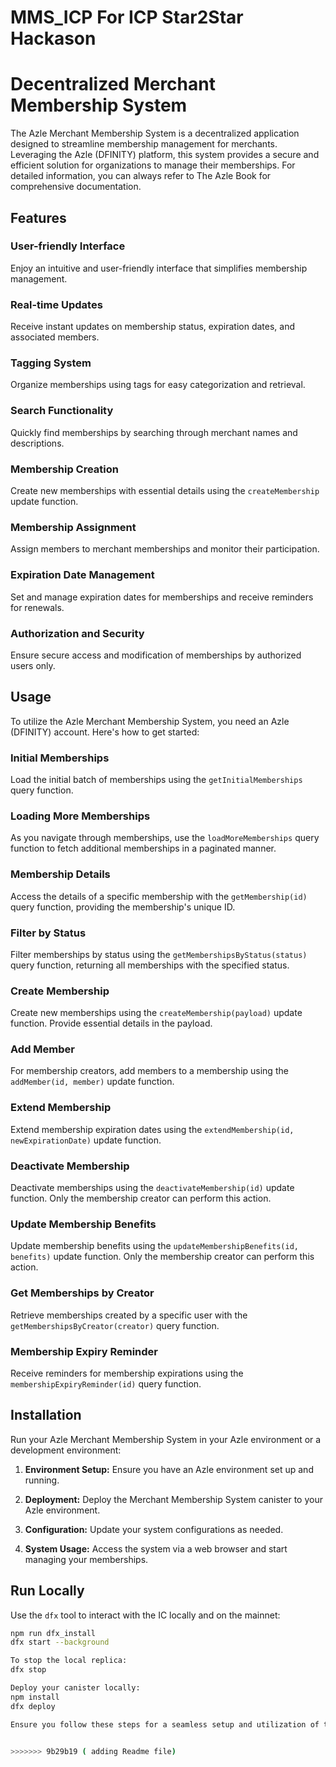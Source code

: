 

MMS_ICP For ICP Star2Star Hackason 
=======
# Decentralized Merchant Membership System

The Azle Merchant Membership System is a decentralized application designed to streamline membership management for merchants. Leveraging the Azle (DFINITY) platform, this system provides a secure and efficient solution for organizations to manage their memberships. For detailed information, you can always refer to The Azle Book for comprehensive documentation.

## Features

### User-friendly Interface
Enjoy an intuitive and user-friendly interface that simplifies membership management.

### Real-time Updates
Receive instant updates on membership status, expiration dates, and associated members.

### Tagging System
Organize memberships using tags for easy categorization and retrieval.

### Search Functionality
Quickly find memberships by searching through merchant names and descriptions.

### Membership Creation
Create new memberships with essential details using the `createMembership` update function.

### Membership Assignment
Assign members to merchant memberships and monitor their participation.

### Expiration Date Management
Set and manage expiration dates for memberships and receive reminders for renewals.

### Authorization and Security
Ensure secure access and modification of memberships by authorized users only.

## Usage

To utilize the Azle Merchant Membership System, you need an Azle (DFINITY) account. Here's how to get started:

### Initial Memberships
Load the initial batch of memberships using the `getInitialMemberships` query function.

### Loading More Memberships
As you navigate through memberships, use the `loadMoreMemberships` query function to fetch additional memberships in a paginated manner.

### Membership Details
Access the details of a specific membership with the `getMembership(id)` query function, providing the membership's unique ID.

### Filter by Status
Filter memberships by status using the `getMembershipsByStatus(status)` query function, returning all memberships with the specified status.

### Create Membership
Create new memberships using the `createMembership(payload)` update function. Provide essential details in the payload.

### Add Member
For membership creators, add members to a membership using the `addMember(id, member)` update function.

### Extend Membership
Extend membership expiration dates using the `extendMembership(id, newExpirationDate)` update function.

### Deactivate Membership
Deactivate memberships using the `deactivateMembership(id)` update function. Only the membership creator can perform this action.

### Update Membership Benefits
Update membership benefits using the `updateMembershipBenefits(id, benefits)` update function. Only the membership creator can perform this action.

### Get Memberships by Creator
Retrieve memberships created by a specific user with the `getMembershipsByCreator(creator)` query function.

### Membership Expiry Reminder
Receive reminders for membership expirations using the `membershipExpiryReminder(id)` query function.

## Installation

Run your Azle Merchant Membership System in your Azle environment or a development environment:

1. **Environment Setup:**
   Ensure you have an Azle environment set up and running.

2. **Deployment:**
   Deploy the Merchant Membership System canister to your Azle environment.

3. **Configuration:**
   Update your system configurations as needed.

4. **System Usage:**
   Access the system via a web browser and start managing your memberships.

## Run Locally

Use the `dfx` tool to interact with the IC locally and on the mainnet:

```bash
npm run dfx_install
dfx start --background

To stop the local replica:
dfx stop

Deploy your canister locally:
npm install
dfx deploy

Ensure you follow these steps for a seamless setup and utilization of the Decentralized Merchant Membership System.


>>>>>>> 9b29b19 ( adding Readme file)

